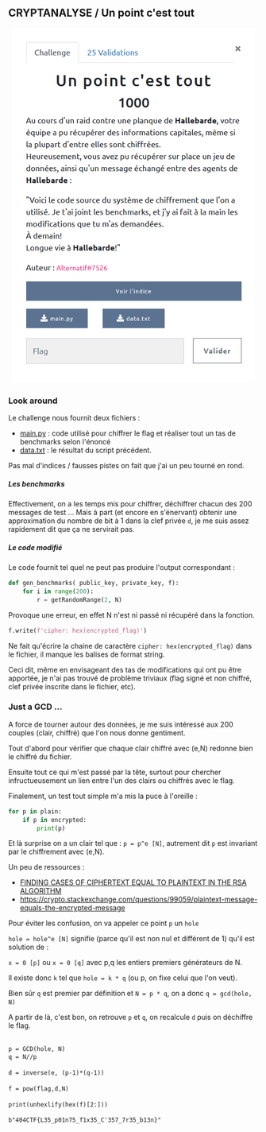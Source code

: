 ## CRYPTANALYSE / Un point c'est tout

<p align="center">
  <img src="img/consignes.png" />
</p>


### Look around


Le challenge nous fournit deux fichiers :
- [main.py](main.py) : code utilisé pour chiffrer le flag et réaliser tout un tas de benchmarks selon l'énoncé
- [data.txt](data.txt) : le résultat du script précédent.

Pas mal d'indices / fausses pistes on fait que j'ai un peu tourné en rond.

##### Les benchmarks

Effectivement, on a les temps mis pour chiffrer, déchiffrer chacun des 200 messages de test ... Mais à part (et encore en s'énervant) obtenir une approximation du nombre de bit à 1 dans la clef privée `d`, je me suis assez rapidement dit que ça ne servirait pas.

##### Le code modifié

Le code fournit tel quel ne peut pas produire l'output correspondant :

```python
def gen_benchmarks( public_key, private_key, f):
    for i in range(200):
        r = getRandomRange(2, N)
```

Provoque une erreur, en effet N n'est ni passé ni récupéré dans la fonction.

```python
f.write(f'cipher: hex(encrypted_flag)')
```

Ne fait qu'écrire la chaine de caractère `cipher: hex(encrypted_flag)` dans le fichier, il manque les balises de format string.

Ceci dit, même en envisageant des tas de modifications qui ont pu être apportée, je n'ai pas trouvé de problème triviaux (flag signé et non chiffré, clef privée inscrite dans le fichier, etc).


### Just a GCD ...

A force de tourner autour des données, je me suis intéressé aux 200 couples (clair, chiffré) que l'on nous donne gentiment.

Tout d'abord pour vérifier que chaque clair chiffré avec (e,N) redonne bien le chiffré du fichier.

Ensuite tout ce qui m'est passé par la tête, surtout pour chercher infructueusement un lien entre l'un des clairs ou chiffrés avec le flag.

Finalement, un test tout simple m'a mis la puce à l'oreille :

```python
for p in plain:
    if p in encrypted:
        print(p)
```

Et là surprise on a un clair tel que : `p = p^e [N]`, autrement dit `p` est invariant par le chiffrement avec (e,N).

Un peu de ressources :
- [FINDING CASES OF CIPHERTEXT EQUAL TO PLAINTEXT IN THE RSA ALGORITHM](https://shareok.org/bitstream/handle/11244/10269/Sadr_okstate_0664M_11533.pdf)
- https://crypto.stackexchange.com/questions/99059/plaintext-message-equals-the-encrypted-message

Pour éviter les confusion, on va appeler ce point `p` un `hole`

 `hole = hole^e [N]` signifie  (parce qu'il est non nul et différent de 1) qu'il est solution de :

 `x = 0 [p]` ou `x = 0 [q]` avec p,q les entiers premiers générateurs de N.

 Il existe donc `k` tel que `hole = k * q` (ou p, on fixe celui que l'on veut).

Bien sûr `q` est premier par définition et `N = p * q`, on a donc `q = gcd(hole, N)`

A partir de là, c'est bon, on retrouve `p` et `q`, on recalcule `d` puis on déchiffre le flag.

```python3

p = GCD(hole, N)
q = N//p

d = inverse(e, (p-1)*(q-1))

f = pow(flag,d,N)

print(unhexlify(hex(f)[2:]))
```

`b"404CTF{L35_p01n75_f1x35_C'357_7r35_b13n}"`
